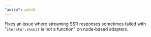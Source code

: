 ```yaml
---
"astro": patch
---
```


Fixes an issue where streaming SSR responses sometimes failed with "`iterator.result` is not a function" on node-based adapters.
